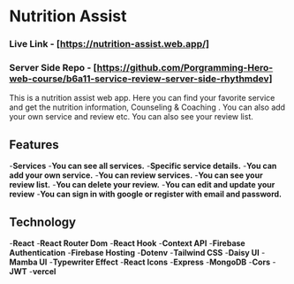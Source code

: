 # Nutrition Assist

### Live Link - [https://nutrition-assist.web.app/]

### Server Side Repo - [https://github.com/Porgramming-Hero-web-course/b6a11-service-review-server-side-rhythmdev]

This is a nutrition assist web app. Here you can find your favorite service and get the nutrition information, Counseling & Coaching . You can also add your own service and review etc. You can also see your review list.

## Features

-**Services**
-**You can see all services.**
-**Specific service details.**
-**You can add your own service.**
-**You can review services.**
-**You can see your review list.**
-**You can delete your review.**
-**You can edit and update your review**
-**You can sign in with google or register with email and password.**

## Technology

-**React**
-**React Router Dom**
-**React Hook**
-**Context API**
-**Firebase Authentication**
-**Firebase Hosting**
-**Dotenv**
-**Tailwind CSS**
-**Daisy UI**
-**Mamba UI**
-**Typewriter Effect**
-**React Icons**
-**Express**
-**MongoDB**
-**Cors**
-**JWT**
-**vercel**



